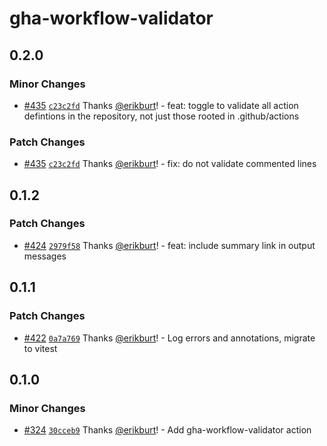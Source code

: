 # gha-workflow-validator

## 0.2.0

### Minor Changes

- [#435](https://github.com/smartcontractkit/.github/pull/435)
  [`c23c2fd`](https://github.com/smartcontractkit/.github/commit/c23c2fdae45b62f6918ccee1d03171e7068dde8b)
  Thanks [@erikburt](https://github.com/erikburt)! - feat: toggle to validate
  all action defintions in the repository, not just those rooted in
  .github/actions

### Patch Changes

- [#435](https://github.com/smartcontractkit/.github/pull/435)
  [`c23c2fd`](https://github.com/smartcontractkit/.github/commit/c23c2fdae45b62f6918ccee1d03171e7068dde8b)
  Thanks [@erikburt](https://github.com/erikburt)! - fix: do not validate
  commented lines

## 0.1.2

### Patch Changes

- [#424](https://github.com/smartcontractkit/.github/pull/424)
  [`2979f58`](https://github.com/smartcontractkit/.github/commit/2979f58bad57a678d8cd9da331fa5ac2f2b5bd49)
  Thanks [@erikburt](https://github.com/erikburt)! - feat: include summary link
  in output messages

## 0.1.1

### Patch Changes

- [#422](https://github.com/smartcontractkit/.github/pull/422)
  [`0a7a769`](https://github.com/smartcontractkit/.github/commit/0a7a769a8337f5a789c63fabb61d45dfc8fec4b7)
  Thanks [@erikburt](https://github.com/erikburt)! - Log errors and annotations,
  migrate to vitest

## 0.1.0

### Minor Changes

- [#324](https://github.com/smartcontractkit/.github/pull/324)
  [`30cceb9`](https://github.com/smartcontractkit/.github/commit/30cceb962551379e78490979e847e367bf5aae60)
  Thanks [@erikburt](https://github.com/erikburt)! - Add gha-workflow-validator
  action
